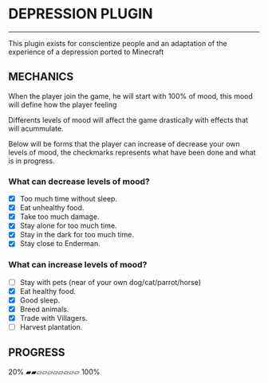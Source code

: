 # DEPRESSION PLUGIN

----

This plugin exists for conscientize people and an adaptation of the experience of a depression ported to Minecraft

## MECHANICS

When the player join the game, he will start with 100% of mood, this mood will define how the player feeling

Differents levels of mood will affect the game drastically with effects that will acummulate.

Below will be forms that the player can increase of decrease your own levels of mood, the checkmarks represents what have been done
and what is in progress.

### What can decrease levels of mood?

- [x] Too much time without sleep.
- [x] Eat unhealthy food.
- [x] Take too much damage.
- [x] Stay alone for too much time.
- [x] Stay in the dark for too much time.
- [x] Stay close to Enderman.

### What can increase levels of mood?

- [ ] Stay with pets (near of your own dog/cat/parrot/horse)
- [x] Eat healthy food.
- [x] Good sleep.
- [x] Breed animals.
- [x] Trade with Villagers.
- [ ] Harvest plantation.

## PROGRESS

20% ▰▰▱▱▱▱▱▱▱▱ 100%

